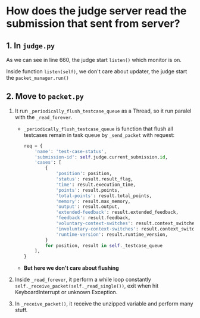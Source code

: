 # How does the judge server read the submission that sent from server?

## 1. In `judge.py`

As we can see in line 660, the judge start `listen()` which monitor is on.

Inside function `listen(self)`, we don't care about updater, the judge start the `packet_manager.run()`

## 2. Move to `packet.py`

1. It run `_periodically_flush_testcase_queue` as a Thread, so it run paralel with the `_read_forever`.

    - `_periodically_flush_testcase_queue` is function that flush all testcases remain in task queue by `_send_packet` with request:

        ```python
        req = {
            'name': 'test-case-status',
            'submission-id': self.judge.current_submission.id,
            'cases': [
                {
                    'position': position,
                    'status': result.result_flag,
                    'time': result.execution_time,
                    'points': result.points,
                    'total-points': result.total_points,
                    'memory': result.max_memory,
                    'output': result.output,
                    'extended-feedback': result.extended_feedback,
                    'feedback': result.feedback,
                    'voluntary-context-switches': result.context_switches[0],
                    'involuntary-context-switches': result.context_switches[1],
                    'runtime-version': result.runtime_version,
                }
                for position, result in self._testcase_queue
            ],
        }
        ```

    - **But here we don't care about flushing**

2. Inside `_read_forever`, it perform a while loop constantly `self._receive_packet(self._read_single())`, exit when hit KeyboardInterrupt or unknown Exception.

3. In `_receive_packet()`, it receive the unzipped variable and perform many stuff.
